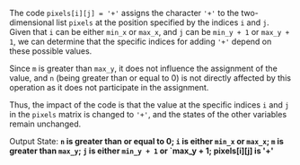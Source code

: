 The code `pixels[i][j] = '+'` assigns the character `'+'` to the two-dimensional list `pixels` at the position specified by the indices `i` and `j`. Given that `i` can be either `min_x` or `max_x`, and `j` can be `min_y + 1` or `max_y + 1`, we can determine that the specific indices for adding `'+'` depend on these possible values.

Since `m` is greater than `max_y`, it does not influence the assignment of the value, and `n` (being greater than or equal to 0) is not directly affected by this operation as it does not participate in the assignment.

Thus, the impact of the code is that the value at the specific indices `i` and `j` in the `pixels` matrix is changed to `'+'`, and the states of the other variables remain unchanged.

Output State: **`n` is greater than or equal to 0; `i` is either `min_x` or `max_x`; `m` is greater than `max_y`; `j` is either `min_y + 1` or `max_y + 1; pixels[i][j] is '+'**